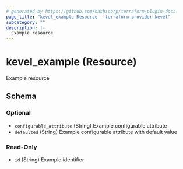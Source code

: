 ```yaml
---
# generated by https://github.com/hashicorp/terraform-plugin-docs
page_title: "kevel_example Resource - terraform-provider-kevel"
subcategory: ""
description: |-
  Example resource
---
```


# kevel_example (Resource)

Example resource



<!-- schema generated by tfplugindocs -->
## Schema

### Optional

- `configurable_attribute` (String) Example configurable attribute
- `defaulted` (String) Example configurable attribute with default value

### Read-Only

- `id` (String) Example identifier


